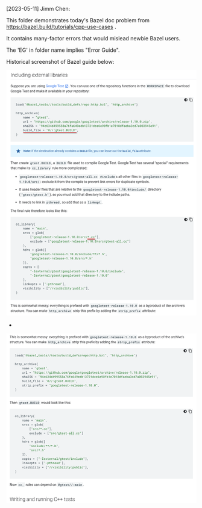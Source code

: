 [2023-05-11] Jimm Chen:

This folder demonstrates today's Bazel doc problem from https://bazel.build/tutorials/cpp-use-cases .

It contains many-factor errors that would mislead newbie Bazel users.

The 'EG' in folder name implies "Error Guide".

Historical screenshot of Bazel guide below:

![Historical screenshot of Bazel guide 1](userguide1.png)

-

![Historical screenshot of Bazel guide 2](userguide2.png)